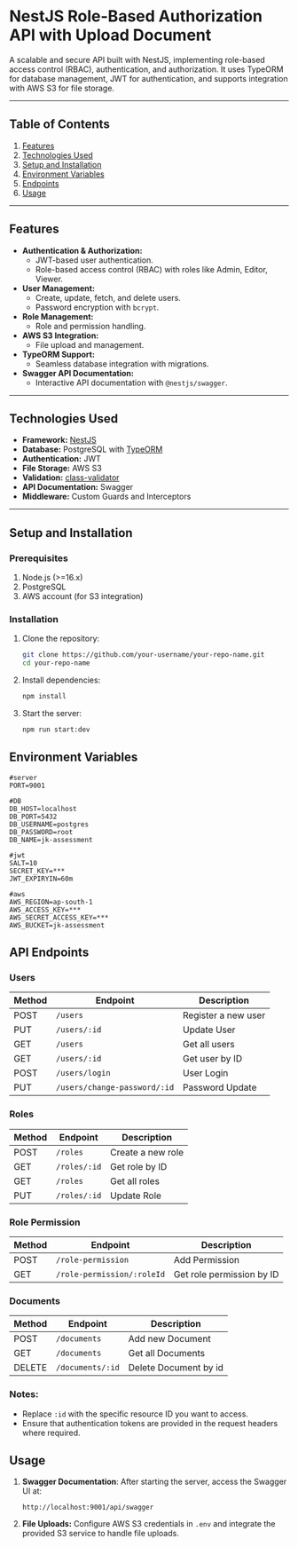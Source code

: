 # **NestJS Role-Based Authorization API with Upload Document**

A scalable and secure API built with NestJS, implementing role-based access control (RBAC), authentication, and authorization. It uses TypeORM for database management, JWT for authentication, and supports integration with AWS S3 for file storage.

---

## **Table of Contents**
1. [Features](#features)
2. [Technologies Used](#technologies-used)
3. [Setup and Installation](#setup-and-installation)
4. [Environment Variables](#environment-variables)
5. [Endpoints](#endpoints)
6. [Usage](#usage)

---

## **Features**
- **Authentication & Authorization:**
  - JWT-based user authentication.
  - Role-based access control (RBAC) with roles like Admin, Editor, Viewer.
- **User Management:**
  - Create, update, fetch, and delete users.
  - Password encryption with `bcrypt`.
- **Role Management:**
  - Role and permission handling.
- **AWS S3 Integration:**
  - File upload and management.
- **TypeORM Support:**
  - Seamless database integration with migrations.
- **Swagger API Documentation:**
  - Interactive API documentation with `@nestjs/swagger`.

---

## **Technologies Used**
- **Framework:** [NestJS](https://nestjs.com/)
- **Database:** PostgreSQL with [TypeORM](https://typeorm.io/)
- **Authentication:** JWT
- **File Storage:** AWS S3
- **Validation:** [class-validator](https://github.com/typestack/class-validator)
- **API Documentation:** Swagger
- **Middleware:** Custom Guards and Interceptors

---

## **Setup and Installation**

### **Prerequisites**
1. Node.js (>=16.x)
2. PostgreSQL
3. AWS account (for S3 integration)

### **Installation**
1. Clone the repository:
   ```bash
   git clone https://github.com/your-username/your-repo-name.git
   cd your-repo-name
2. Install dependencies:
   ```bash
   npm install
3. Start the server:
    ```bash
    npm run start:dev

## **Environment Variables**
    #server
    PORT=9001
    
    #DB
    DB_HOST=localhost
    DB_PORT=5432
    DB_USERNAME=postgres
    DB_PASSWORD=root
    DB_NAME=jk-assessment
    
    #jwt
    SALT=10
    SECRET_KEY=***
    JWT_EXPIRYIN=60m
    
    #aws
    AWS_REGION=ap-south-1
    AWS_ACCESS_KEY=***
    AWS_SECRET_ACCESS_KEY=***
    AWS_BUCKET=jk-assessment
    

## **API Endpoints**

### Users
| **Method** | **Endpoint**       | **Description**              |
|------------|--------------------|------------------------------|
| POST       | `/users`           | Register a new user          |
| PUT        | `/users/:id`       | Update User                  |
| GET        | `/users`           | Get all users                |
| GET        | `/users/:id`       | Get user by ID               |
| POST       | `/users/login`     | User Login                   |
| PUT        | `/users/change-password/:id` | Password Update     |

### Roles
| **Method** | **Endpoint**       | **Description**              |
|------------|--------------------|------------------------------|
| POST       | `/roles`           | Create a new role            |
| GET        | `/roles/:id`       | Get role by ID               |
| GET        | `/roles`           | Get all roles                |
| PUT        | `/roles/:id`       | Update Role                  |

### Role Permission
| **Method** | **Endpoint**       | **Description**              |
|------------|--------------------|------------------------------|
| POST       | `/role-permission` | Add Permission               |
| GET        | `/role-permission/:roleId`| Get role permission by ID     |

### Documents
| **Method** | **Endpoint**       | **Description**              |
|------------|--------------------|------------------------------|
| POST       | `/documents`       | Add new Document             |
| GET        | `/documents`       | Get all Documents            |
| DELETE     | `/documents/:id`   | Delete Document by id        |

### Notes:
- Replace `:id` with the specific resource ID you want to access.
- Ensure that authentication tokens are provided in the request headers where required.

## **Usage**
1. **Swagger Documentation**: After starting the server, access the Swagger UI at:
    ```
    http://localhost:9001/api/swagger
2. **File Uploads:** Configure AWS S3 credentials in `.env` and integrate the provided S3 service to handle file uploads.
